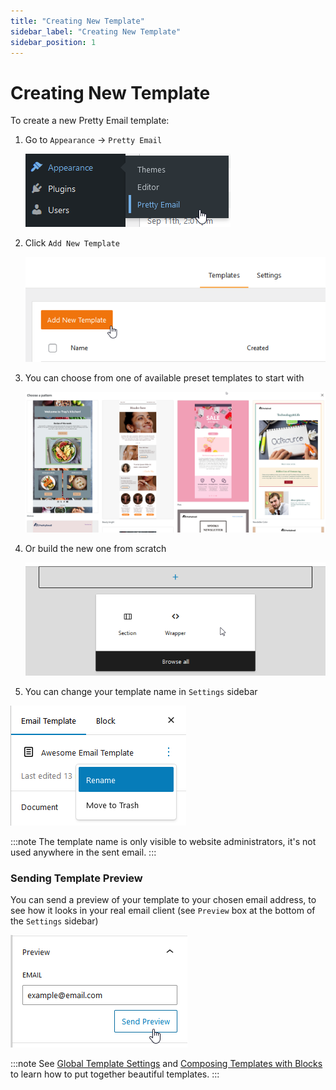 ```yaml
---
title: "Creating New Template"
sidebar_label: "Creating New Template"
sidebar_position: 1
---
```


# Creating New Template

To create a new Pretty Email template:

1. Go to `Appearance` -> `Pretty Email`

   ![](./assets/firefox_ZDSEm6HwOw.png)

2. Click `Add New Template`

   ![](./assets/obraz%20(7).png)

3. You can choose from one of available preset templates to start with

   ![](./assets/obraz%20(8).png)

4. Or build the new one from scratch

   ![](./assets/obraz%20(9).png)

5. You can change your template name in `Settings` sidebar

![](./assets/obraz%20(10).png)

:::note
The template name is only visible to website administrators, it's not used anywhere in the sent email.
:::

### Sending Template Preview

You can send a preview of your template to your chosen email address, to see how it looks in your real email client (see `Preview` box at the bottom of the `Settings` sidebar)

![](./assets/obraz%20(11).png)

:::note
See [Global Template Settings](./global-template-settings/) and [Composing Templates with Blocks](./composing-templates-with-blocks) to learn how to put together beautiful templates.
:::